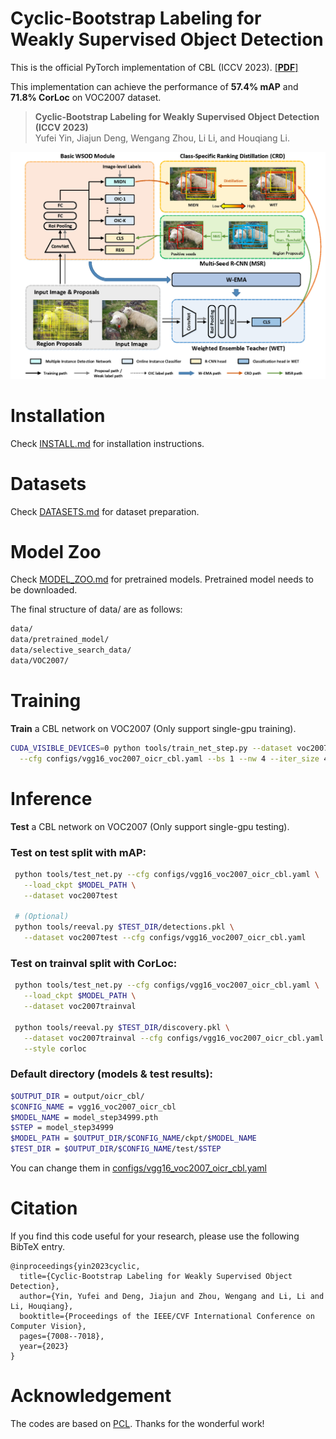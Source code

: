 # Cyclic-Bootstrap Labeling for Weakly Supervised Object Detection

This is the official PyTorch implementation of CBL (ICCV 2023). [[**PDF**]](https://openaccess.thecvf.com/content/ICCV2023/papers/Yin_Cyclic-Bootstrap_Labeling_for_Weakly_Supervised_Object_Detection_ICCV_2023_paper.pdf) 

This implementation can achieve the performance of **57.4% mAP** and  **71.8% CorLoc** on VOC2007 dataset.


> **Cyclic-Bootstrap Labeling for Weakly Supervised Object Detection  (ICCV 2023)** \
> Yufei Yin, Jiajun Deng, Wengang Zhou, Li Li, and Houqiang Li.


![1](images/framework.png)



# Installation
Check [INSTALL.md](https://github.com/Yinyf0804/CBL-WSOD/blob/main/INSTALL.md) for installation instructions.

# Datasets
Check [DATASETS.md](https://github.com/Yinyf0804/CBL-WSOD/blob/main/DATASETS.md) for dataset preparation.

# Model Zoo
Check [MODEL_ZOO.md](https://github.com/Yinyf0804/CBL-WSOD/blob/main/MODEL_ZOO.md) for pretrained models.
Pretrained model needs to be downloaded.

The final structure of data/ are as follows:
  ```bash
  data/
  data/pretrained_model/
  data/selective_search_data/
  data/VOC2007/
  ```


# Training

**Train** a CBL network on VOC2007 (Only support single-gpu training). 

  ```bash
  CUDA_VISIBLE_DEVICES=0 python tools/train_net_step.py --dataset voc2007 \
    --cfg configs/vgg16_voc2007_oicr_cbl.yaml --bs 1 --nw 4 --iter_size 4
  ```

# Inference
 **Test** a CBL network on VOC2007 (Only support single-gpu testing). 
 
    
 ### Test on test split with mAP:
 ```bash
  python tools/test_net.py --cfg configs/vgg16_voc2007_oicr_cbl.yaml \
    --load_ckpt $MODEL_PATH \
    --dataset voc2007test
    
  # (Optional)
  python tools/reeval.py $TEST_DIR/detections.pkl \
    --dataset voc2007test --cfg configs/vgg16_voc2007_oicr_cbl.yaml
  ```
    
 ### Test on trainval split with CorLoc:
 ```bash
  python tools/test_net.py --cfg configs/vgg16_voc2007_oicr_cbl.yaml \
    --load_ckpt $MODEL_PATH \
    --dataset voc2007trainval

  python tools/reeval.py $TEST_DIR/discovery.pkl \
    --dataset voc2007trainval --cfg configs/vgg16_voc2007_oicr_cbl.yaml \
    --style corloc
  ```
  
  ### Default directory (models & test results):
  ```bash
  $OUTPUT_DIR = output/oicr_cbl/
  $CONFIG_NAME = vgg16_voc2007_oicr_cbl
  $MODEL_NAME = model_step34999.pth
  $STEP = model_step34999
  $MODEL_PATH = $OUTPUT_DIR/$CONFIG_NAME/ckpt/$MODEL_NAME
  $TEST_DIR = $OUTPUT_DIR/$CONFIG_NAME/test/$STEP
  ```
  You can change them in [configs/vgg16_voc2007_oicr_cbl.yaml](https://github.com/Yinyf0804/CBL-WSOD/blob/main/configs/vgg16_voc2007_oicr_cbl.yaml)
  
# Citation

If you find this code useful for your research, please use the following BibTeX entry.

```
@inproceedings{yin2023cyclic,
  title={Cyclic-Bootstrap Labeling for Weakly Supervised Object Detection},
  author={Yin, Yufei and Deng, Jiajun and Zhou, Wengang and Li, Li and Li, Houqiang},
  booktitle={Proceedings of the IEEE/CVF International Conference on Computer Vision},
  pages={7008--7018},
  year={2023}
}
```

# Acknowledgement
The codes are based on [PCL](https://github.com/ppengtang/pcl.pytorch/tree/0.4.0). Thanks for the wonderful work!
